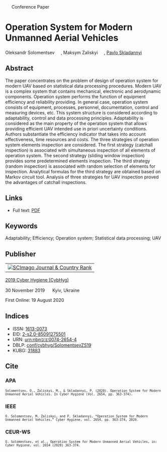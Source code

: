 <img src="/icons/unlock.svg" width="16" height="16"> Conference Paper

# Operation System for Modern Unmanned Aerial Vehicles

Oleksandr Solomentsev <a href="https://orcid.org/0000-0002-3214-6384" target="_blank"><img src="/icons/orcid.svg" width="16" height="16"></a>,
Maksym Zaliskyi <a href="https://orcid.org/0000-0002-1535-4384" target="_blank"><img src="/icons/orcid.svg" width="16" height="16"></a>,
<a href="/">Pavlo Skladannyi</a> <a href="https://orcid.org/0000-0002-7775-6039" target="_blank"><img src="/icons/orcid.svg" width="16" height="16"></a>

## Abstract

The paper concentrates on the problem of design of operation system for modern UAV based on statistical data processing procedures. Modern UAV is a complex system that contains mechanical, electronic and aerodynamic components. Operation system performs the function of equipment efficiency and reliability providing. In general case, operation system consists of equipment, processes, personnel, documentation, control and measuring devices, etc. This system structure is considered according to adaptability, control and data processing principles. Adaptability is considered as the main property of the operation system that allows providing efficient UAV intended use in priori uncertainty conditions. Authors substantiate the efficiency indicator that takes into account effectiveness, time resources and costs. The three strategies of operation system elements inspection are considered. The first strategy (catchall inspection) is associated with simultaneous inspection of all elements of operation system. The second strategy (sliding window inspection) provides some predetermined elements inspection. The third strategy (random inspection) is associated with random selection of elements for inspection. Analytical formulas for the third strategy are obtained based on Markov circuit tool. Analysis of three strategies for UAV inspection proved the advantages of catchall inspections.

## Links

* Full text: [PDF](https://ceur-ws.org/Vol-2654/paper29.pdf)

## Keywords

Adaptability; Efficiency; Operation system; Statistical data processing; UAV

## Publisher

<table>
<tr>
<td>
<a href="https://www.scimagojr.com/journalsearch.php?q=21100218356&amp;tip=sid&amp;exact=no" title="SCImago Journal &amp; Country Rank"><img border="0" src="https://corsproxy.io/?https://www.scimagojr.com/journal_img.php?id=21100218356" alt="SCImago Journal &amp; Country Rank"  /></a>
</td>
</tr>
</table>

[2019 Cyber Hygiene (CybHyg)](https://ceur-ws.org/Vol-2654/)

30 November 2019 <img src="/icons/location-pin.svg" width="16" height="16"> Kyiv, Ukraine

First Online: 19 August 2020

## Indices

* ISSN: [1613-0073](https://portal.issn.org/resource/ISSN/1613-0073) <img src="/icons/online.svg" width="16" height="16">
* EID: [2-s2.0-85091275501](http://www.scopus.com/record/display.url?origin=inward&eid=2-s2.0-85091275501)
* URN: [urn:nbn:de:0074-2654-4](https://nbn-resolving.org/xml/urn:nbn:de:0074-2654-4)
* DBLP: [conf/cybhyg/SolomentsevZS19](https://dblp.org/rec/conf/cybhyg/SolomentsevZS19)
* KUBG: [31883](http://elibrary.kubg.edu.ua/id/eprint/31883/)

## Cite

### APA

<small>`Solomentsev, O., Zaliskyi, M., & Skladannyi, P. (2020). Operation System for Modern Unmanned Aerial Vehicles. In Cyber Hygiene (Vol. 2654, pp. 363-374).`</small>

### IEEE

<small>`O. Solomentsev, M. Zaliskyi, and P. Skladannyi, “Operation System for Modern Unmanned Aerial Vehicles,” Cyber Hygiene, vol. 2654, pp. 363-374, 2020.`</small>

### CEUR-WS

<small>`O. Solomentsev, et al., Operation System for Modern Unmanned Aerial Vehicles, in: Cyber Hygiene, vol. 2654 (2020) 363-374.`</small>
